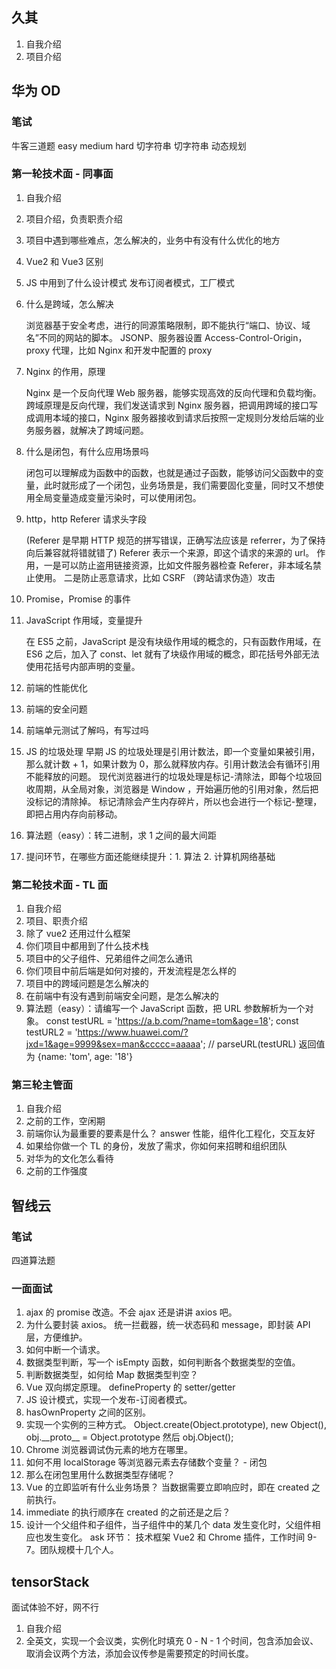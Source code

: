 ## 久其

1. 自我介绍
2. 项目介绍

## 华为 OD

### 笔试

牛客三道题
easy medium hard
切字符串
切字符串
动态规划

### 第一轮技术面 - 同事面

1. 自我介绍
2. 项目介绍，负责职责介绍
3. 项目中遇到哪些难点，怎么解决的，业务中有没有什么优化的地方
4. Vue2 和 Vue3 区别
5. JS 中用到了什么设计模式
   发布订阅者模式，工厂模式
6. 什么是跨域，怎么解决

   浏览器基于安全考虑，进行的同源策略限制，即不能执行“端口、协议、域名”不同的网站的脚本。
   JSONP、服务器设置 Access-Control-Origin，proxy 代理，比如 Nginx 和开发中配置的 proxy

7. Nginx 的作用，原理

   Nginx 是一个反向代理 Web 服务器，能够实现高效的反向代理和负载均衡。
   跨域原理是反向代理，我们发送请求到 Nginx 服务器，把调用跨域的接口写成调用本域的接口，Nginx 服务器接收到请求后按照一定规则分发给后端的业务服务器，就解决了跨域问题。

8. 什么是闭包，有什么应用场景吗

   闭包可以理解成为函数中的函数，也就是通过子函数，能够访问父函数中的变量，此时就形成了一个闭包，业务场景是，我们需要固化变量，同时又不想使用全局变量造成变量污染时，可以使用闭包。

9. http，http Referer 请求头字段

   (Referer 是早期 HTTP 规范的拼写错误，正确写法应该是 referrer，为了保持向后兼容就将错就错了)
   Referer 表示一个来源，即这个请求的来源的 url。
   作用，一是可以防止盗用链接资源，比如文件服务器检查 Referer，非本域名禁止使用。
   二是防止恶意请求，比如 CSRF （跨站请求伪造）攻击

10. Promise，Promise 的事件
11. JavaScript 作用域，变量提升

    在 ES5 之前，JavaScript 是没有块级作用域的概念的，只有函数作用域，在 ES6 之后，加入了 const、let 就有了块级作用域的概念，即花括号外部无法使用花括号内部声明的变量。

12. 前端的性能优化
13. 前端的安全问题
14. 前端单元测试了解吗，有写过吗
15. JS 的垃圾处理
    早期 JS 的垃圾处理是引用计数法，即一个变量如果被引用，那么就计数 + 1，如果计数为 0，那么就释放内存。引用计数法会有循环引用不能释放的问题。
    现代浏览器进行的垃圾处理是标记-清除法，即每个垃圾回收周期，从全局对象，浏览器是 Window ，开始遍历他的引用对象，然后把没标记的清除掉。
    标记清除会产生内存碎片，所以也会进行一个标记-整理，即把占用内存向前移动。
16. 算法题（easy）：转二进制，求 1 之间的最大间距
17. 提问环节，在哪些方面还能继续提升：1. 算法 2. 计算机网络基础

### 第二轮技术面 - TL 面

1. 自我介绍
2. 项目、职责介绍
3. 除了 vue2 还用过什么框架
4. 你们项目中都用到了什么技术栈
5. 项目中的父子组件、兄弟组件之间怎么通讯
6. 你们项目中前后端是如何对接的，开发流程是怎么样的
7. 项目中的跨域问题是怎么解决的
8. 在前端中有没有遇到前端安全问题，是怎么解决的
9. 算法题（easy）：请编写一个 JavaScript 函数，把 URL 参数解析为一个对象。
   const testURL = 'https://a.b.com/?name=tom&age=18';
   const testURL2 = 'https://www.huawei.com/?jxd=1&age=9999&sex=man&ccccc=aaaaa';
   // parseURL(testURL)
   返回值为 {name: 'tom', age: '18'}

### 第三轮主管面

1. 自我介绍
2. 之前的工作，空闲期
3. 前端你认为最重要的要素是什么？ answer 性能，组件化工程化，交互友好
4. 如果给你做一个 TL 的身份，发放了需求，你如何来招聘和组织团队
5. 对华为的文化怎么看待
6. 之前的工作强度

## 智线云

### 笔试

四道算法题

### 一面面试

1. ajax 的 promise 改造。不会 ajax 还是讲讲 axios 吧。
2. 为什么要封装 axios。
   统一拦截器，统一状态码和 message，即封装 API 层，方便维护。
3. 如何中断一个请求。
4. 数据类型判断，写一个 isEmpty 函数，如何判断各个数据类型的空值。
5. 判断数据类型，如何给 Map 数据类型判空？
6. Vue 双向绑定原理。
   defineProperty 的 setter/getter
7. JS 设计模式，实现一个发布-订阅者模式。
8. hasOwnProperty 之间的区别。
9. 实现一个实例的三种方式。
   Object.create(Object.prototype), new Object(), obj.\_\_proto\_\_ = Object.prototype 然后 obj.Object();
10. Chrome 浏览器调试伪元素的地方在哪里。
11. 如何不用 localStorage 等浏览器元素去存储数个变量？ - 闭包
12. 那么在闭包里用什么数据类型存储呢？
13. Vue 的立即监听有什么业务场景？
    当数据需要立即响应时，即在 created 之前执行。
14. immediate 的执行顺序在 created 的之前还是之后？
15. 设计一个父组件和子组件，当子组件中的某几个 data 发生变化时，父组件相应也发生变化。
    ask 环节： 技术框架 Vue2 和 Chrome 插件，工作时间 9-7。团队规模十几个人。

## tensorStack

面试体验不好，网不行

1. 自我介绍
2. 全英文，实现一个会议类，实例化时填充 0 - N - 1 个时间，包含添加会议、取消会议两个方法，添加会议传参是需要预定的时间长度。
